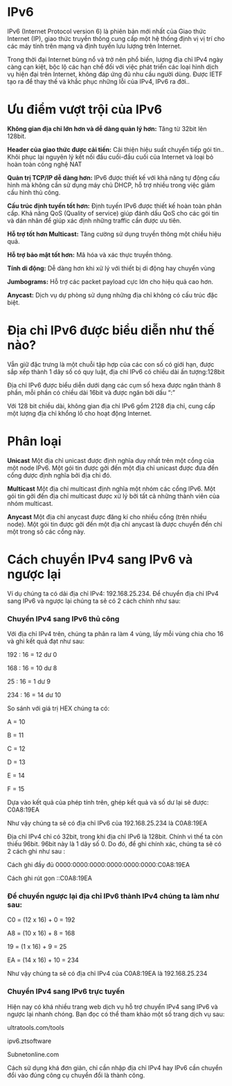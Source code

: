 # IPv6

IPv6 (Internet Protocol version 6) là phiên bản mới nhất của Giao thức Internet (IP), giao thức truyền thông cung cấp một hệ thống định vị vị trí cho các máy tính trên mạng và định tuyến lưu lượng trên Internet.

Trong thời đại Internet bùng nổ và trở nên phổ biến, lượng địa chỉ IPv4 ngày càng cạn kiệt, bộc lộ các hạn chế đối với việc phát triển các loại hình dịch vụ hiện đại trên Internet, không đáp ứng đủ nhu cầu người dùng. Được IETF tạo ra để thay thế và khắc phục những lỗi của IPv4,  IPv6  ra đời.. 

# Ưu điểm vượt trội của IPv6

**Không gian địa chỉ lớn hơn và dễ dàng quản lý hơn:** Tăng từ 32bit lên 128bit.

**Header của giao thức được cải tiến:** Cải thiện hiệu suất chuyển tiếp gói tin.. Khôi phục lại nguyên lý kết nối đầu cuối-đầu cuối của Internet và loại bỏ hoàn toàn công nghệ NAT

**Quản trị TCP/IP dễ dàng hơn:**  IPv6 được thiết kế với khả năng tự động cấu hình mà không cần sử dụng máy chủ DHCP, hỗ trợ nhiều trong việc giảm cấu hình thủ công.

**Cấu trúc định tuyến tốt hơn:** Định tuyến IPv6 được thiết kế hoàn toàn phân cấp. Khả năng QoS (Quality of service) giúp đánh dấu QoS cho các gói tin và dán nhãn để giúp xác định những traffic cần được ưu tiên.

**Hỗ trợ tốt hơn Multicast:** Tăng cường sử dụng truyền thông một chiều hiệu quả.

**Hỗ trợ bảo mật tốt hơn:** Mã hóa và xác thực truyền thông.

**Tính di động:** Dễ dàng hơn khi xử lý với thiết bị di động hay chuyển vùng

**Jumbograms:** Hỗ trợ các packet payload cực lớn cho hiệu quả cao hơn.

**Anycast:** Dịch vụ dự phòng sử dụng những địa chỉ không có cấu trúc đặc biệt.

# Địa chỉ IPv6 được biểu diễn như thế nào?

Vẫn giữ đặc trưng là một chuỗi tập hợp của các con số có giới hạn, được sắp xếp thành 1 dãy số có quy luật, địa chỉ IPv6  có chiều dài ấn tượng:128bit

Địa chỉ IPv6 được biểu diễn dưới dạng các cụm số hexa được ngăn thành 8 phần, mỗi phần có chiều dài 16bit và được ngăn bởi dấu “:”

Với 128 bit chiều dài, không gian địa chỉ IPv6 gồm 2128 địa chỉ, cung cấp một lượng địa chỉ khổng lồ cho hoạt động Internet.

# Phân loại

**Unicast**
Một địa chỉ unicast được định nghĩa duy nhất trên một cổng của một node IPv6. Một gói tin được gởi đến một địa chỉ unicast được đưa đến cổng được định nghĩa bởi địa chỉ đó.

**Multicast**
Một địa chỉ multicast định nghĩa một nhóm các cổng IPv6. Một gói tin gởi đến địa chỉ multicast được xử lý bởi tất cả những thành viên của nhóm multicast.

**Anycast**
Một địa chỉ anycast được đăng kí cho nhiều cổng (trên nhiều node). Một gói tin được gởi đến một địa chỉ anycast là được chuyển đến chỉ một trong số các cổng này.

# Cách chuyển IPv4 sang IPv6 và ngược lại

Ví dụ chúng ta có dải địa chỉ IPv4: 192.168.25.234. Để chuyển địa chỉ IPv4 sang IPv6 và ngược lại chúng ta sẽ có 2 cách chính như sau:

### Chuyển IPv4 sang IPv6 thủ công

Với địa chỉ IPv4 trên, chúng ta phân ra làm 4 vùng, lấy mỗi vùng chia cho 16 và ghi kết quả đạt như sau:

192 : 16 = 12 dư 0

168 : 16 = 10 dư 8

25 : 16 = 1 dư 9

234 : 16 = 14 dư 10

So sánh với giá trị HEX chúng ta có:

A = 10

B = 11

C = 12

D = 13

E = 14

F = 15

Dựa vào kết quả của phép tính trên, ghép kết quả và số dư lại sẽ được: C0A8:19EA

Như vậy chúng ta sẽ có địa chỉ IPv6 của 192.168.25.234 là C0A8:19EA

Địa chỉ IPv4 chỉ có 32bit, trong khi địa chỉ IPv6 là 128bit. Chính vì thế ta còn thiếu 96bit. 96bit này là 1 dãy số 0. Do đó, để ghi chính xác, chúng ta sẽ có 2 cách ghi như sau :

Cách ghi đầy đủ 0000:0000:0000:0000:0000:0000:C0A8:19EA

Cách ghi rút gọn ::C0A8:19EA


### Để chuyển ngược lại địa chỉ IPv6 thành IPv4 chúng ta làm như sau:

C0 = (12 x 16) + 0 = 192

A8 = (10 x 16) + 8 = 168

19 = (1 x 16) + 9 = 25

EA = (14 x 16) + 10 = 234

Như vậy chúng ta sẽ có địa chỉ IPv4 của C0A8:19EA là 192.168.25.234

### Chuyển IPv4 sang IPv6 trực tuyến

Hiện nay có khá nhiều trang web dịch vụ hỗ trợ chuyển IPv4 sang IPv6 và ngược lại nhanh chóng. Bạn đọc có thể tham khảo một số trang dịch vụ sau:

ultratools.com/tools

ipv6.ztsoftware

Subnetonline.com

Cách sử dụng khá đơn giản, chỉ cần nhập địa chỉ IPv4 hay IPv6 cần chuyển đổi vào đúng công cụ chuyển đổi là thành công.
